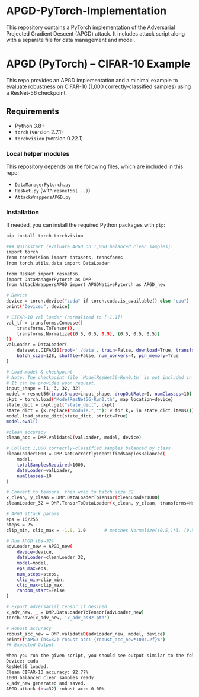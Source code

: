 # APGD-PyTorch-Implementation
This repository contains a PyTorch implementation of the Adversarial Projected Gradient Descent (APGD) attack.  It includes attack script along with a separate file for data management and model.
# APGD (PyTorch) – CIFAR-10 Example
This repo provides an APGD implementation and a minimal example to evaluate robustness on CIFAR-10 (1,000 correctly-classified samples) using a ResNet-56 checkpoint. 

## Requirements
-   Python 3.8+
-   `torch` (version 2.7.1)
-   `torchvision` (version 0.22.1)

### Local helper modules
This repository depends on the following files, which are included in this repo:
-   `DataManagerPytorch.py`
-   `ResNet.py` (with `resnet56(...)`)
-   `AttackWrappersAPGD.py`

### Installation

If needed, you can install the required Python packages with `pip`:
```bash
pip install torch torchvision

### Quickstart (evaluate APGD on 1,000 balanced clean samples):
import torch
from torchvision import datasets, transforms
from torch.utils.data import DataLoader

from ResNet import resnet56
import DataManagerPytorch as DMP
from AttackWrappersAPGD import APGDNativePytorch as APGD_new

# Device 
device = torch.device("cuda" if torch.cuda.is_available() else "cpu")
print("Device:", device)

# CIFAR-10 val loader (normalized to [-1,1])
val_tf = transforms.Compose([
    transforms.ToTensor(),
    transforms.Normalize((0.5, 0.5, 0.5), (0.5, 0.5, 0.5))
])
valLoader = DataLoader(
    datasets.CIFAR10(root='./data', train=False, download=True, transform=val_tf),
    batch_size=128, shuffle=False, num_workers=4, pin_memory=True
)

# Load model & checkpoint
# Note: The checkpoint file `ModelResNet56-Run0.th` is not included in this repository.
# It can be provided upon request.
input_shape = [1, 3, 32, 32]
model = resnet56(inputShape=input_shape, dropOutRate=0, numClasses=10).to(device)
ckpt = torch.load("ModelResNet56-Run0.th", map_location=device)
state_dict = ckpt.get("state_dict", ckpt)
state_dict = {k.replace("module.",""): v for k,v in state_dict.items()}
model.load_state_dict(state_dict, strict=True)
model.eval()

#clean accuracy
clean_acc = DMP.validateD(valLoader, model, device)

# Collect 1,000 correctly-classified samples balanced by class
cleanLoader1000 = DMP.GetCorrectlyIdentifiedSamplesBalanced(
    model,
    totalSamplesRequired=1000,
    dataLoader=valLoader,
    numClasses=10
)

# Convert to tensors, then wrap to batch size 32
x_clean, y_clean = DMP.DataLoaderToTensor(cleanLoader1000)
cleanLoader_32 = DMP.TensorToDataLoader(x_clean, y_clean, transforms=None, batchSize=32, randomizer=None)

# APGD attack params 
eps = 16/255
steps = 25
clip_min, clip_max = -1.0, 1.0       # matches Normalize((0.5,)*3, (0.5,)*3)

# Run APGD (bs=32)
advLoader_new = APGD_new(
    device=device,
    dataLoader=cleanLoader_32,
    model=model,
    eps_max=eps,
    num_steps=steps,
    clip_min=clip_min,
    clip_max=clip_max,
    random_start=False
)

# Export adversarial tensor if desired
x_adv_new, _ = DMP.DataLoaderToTensor(advLoader_new)
torch.save(x_adv_new, 'x_adv_bs32.pth')

# Robust accuracy 
robust_acc_new = DMP.validateD(advLoader_new, model, device)
print(f"APGD (bs=32) robust acc: {robust_acc_new*100:.2f}%")
## Expected Output

When you run the given script, you should see output similar to the following:
Device: cuda
ResNet56 loaded.
Clean CIFAR-10 accuracy: 92.77%
1000 balanced clean samples ready.
x_adv_new generated and saved.
APGD attack (bs=32) robust acc: 0.00%
